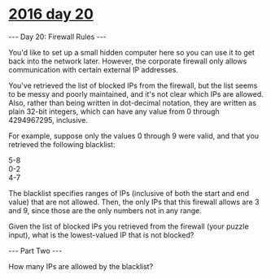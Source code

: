 # [2016 day 20](https://adventofcode.com/2016/day/20)

--- Day 20: Firewall Rules ---

You'd like to set up a small hidden computer here so you can use it to get back into the network later. However, the corporate firewall only allows communication with certain external IP addresses.



You've retrieved the list of blocked IPs from the firewall, but the list seems to be messy and poorly maintained, and it's not clear which IPs are allowed. Also, rather than being written in dot-decimal notation, they are written as plain 32-bit integers, which can have any value from 0 through 4294967295, inclusive.



For example, suppose only the values 0 through 9 were valid, and that you retrieved the following blacklist:



5-8\
0-2\
4-7



The blacklist specifies ranges of IPs (inclusive of both the start and end value) that are not allowed. Then, the only IPs that this firewall allows are 3 and 9, since those are the only numbers not in any range.



Given the list of blocked IPs you retrieved from the firewall (your puzzle input), what is the lowest-valued IP that is not blocked?



--- Part Two ---

How many IPs are allowed by the blacklist?



